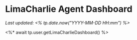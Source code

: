 # LimaCharlie Agent Dashboard

_Last updated: <% tp.date.now("YYYY-MM-DD HH:mm") %>_

<%* await tp.user.getLimaCharlieDashboard() %>
